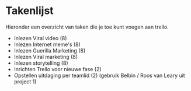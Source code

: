 # Takenlijst
Hieronder een overzicht van taken die je toe kunt voegen aan trello.

- Inlezen Viral video (8)
- Inlezen Internet meme's (8)
- Inlezen Guerilla Marketing (8)
- Inlezen Viral marketing (8)
- Inlezen storytelling (8)
- Inrichten Trello voor nieuwe fase (2)
- Opstellen uitdaging per teamlid (2) (gebruik Belbin / Roos van Leary uit project 1)
